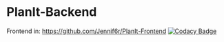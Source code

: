 # PlanIt-Backend
Frontend in: https://github.com/Jennif6r/PlanIt-Frontend
[![Codacy Badge](https://app.codacy.com/project/badge/Grade/8a924fc4a8134fb0a8b73eefee76e688)](https://www.codacy.com/gh/PeterFalkTINF20B2/PlanItBackend/dashboard?utm_source=github.com&amp;utm_medium=referral&amp;utm_content=PeterFalkTINF20B2/PlanItBackend&amp;utm_campaign=Badge_Grade)
